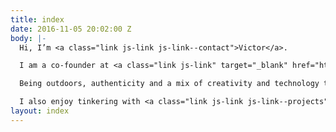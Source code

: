 ```yaml
---
title: index
date: 2016-11-05 20:02:00 Z
body: |-
  Hi, I’m <a class="link js-link js-link--contact">Victor</a>.

  I am a co-founder at <a class="link js-link" target="_blank" href="http://thenorthstudio.com">North</a>, a digital product studio from Barcelona.

  Being outdoors, authenticity and a mix of creativity and technology turn me on.

  I also enjoy tinkering with <a class="link js-link js-link--projects">new ideas</a> on my free time.
layout: index
---
```



